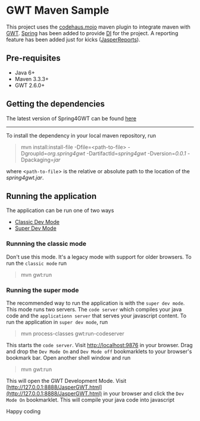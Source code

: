 # GWT Maven Sample
This project uses the [codehaus.mojo](https://gwt-maven-plugin.github.io/gwt-maven-plugin/) maven plugin to integrate maven with [GWT](http://www.gwtproject.org/). [Spring](http://spring.io/) has been added to provide [DI](https://en.wikipedia.org/wiki/Dependency_injection) for the project. A reporting feature has been added just for kicks ([JasperReports](http://community.jaspersoft.com/project/jasperreports-library)).

## Pre-requisites
- Java 6+
- Maven 3.3.3+
- GWT 2.6.0+

## Getting the dependencies
The latest version of Spring4GWT can be found [here](https://code.google.com/archive/p/spring4gwt/downloads)

---
To install the dependency in your local maven repository, run 
> mvn install:install-file -Dfile=&lt;path-to-file&gt; -DgroupId=_org.spring4gwt_ 
-DartifactId=_spring4gwt_ -Dversion=_0.0.1_ -Dpackaging=_jar_

where &lt;`path-to-file`&gt; is the relative or absolute path to the location of the _spring4gwt.jar_.

## Running the application
The application can be run one of two ways
- [Classic Dev Mode](http://www.gwtproject.org/doc/latest/DevGuideCompilingAndDebugging.html)
- [Super Dev Mode](http://www.gwtproject.org/articles/superdevmode.html)

### Runnning the classic mode
Don't use this mode. It's a legacy mode with support for older browsers. To run the `classic mode` run 
> mvn gwt:run

### Running the super mode
The recommended way to run the application is with the `super dev mode`. This mode runs two servers. The `code server` which compiles your java code and the `applicationn server` that serves your javascript content.
To run the application in `super dev mode`, run
> mvn process-classes gwt:run-codeserver

This starts the `code server`. Visit [http://localhost:9876](http://localhost:9876) in your browser. Drag and drop the `Dev Mode On` and `Dev Mode off` bookmarklets to your browser's bookmark bar.
Open another shell window and run
> mvn gwt:run

This will open the GWT Development Mode. Visit [http://127.0.0.1:8888/JasperGWT.html](http://127.0.0.1:8888/JasperGWT.html) in your browser and click the `Dev Mode On` bookmarklet. This will compile your java code into javascript

Happy coding
